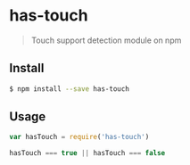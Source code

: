 # has-touch

> Touch support detection module on npm

## Install

```sh
$ npm install --save has-touch
```

## Usage

```js
var hasTouch = require('has-touch')

hasTouch === true || hasTouch === false
```
